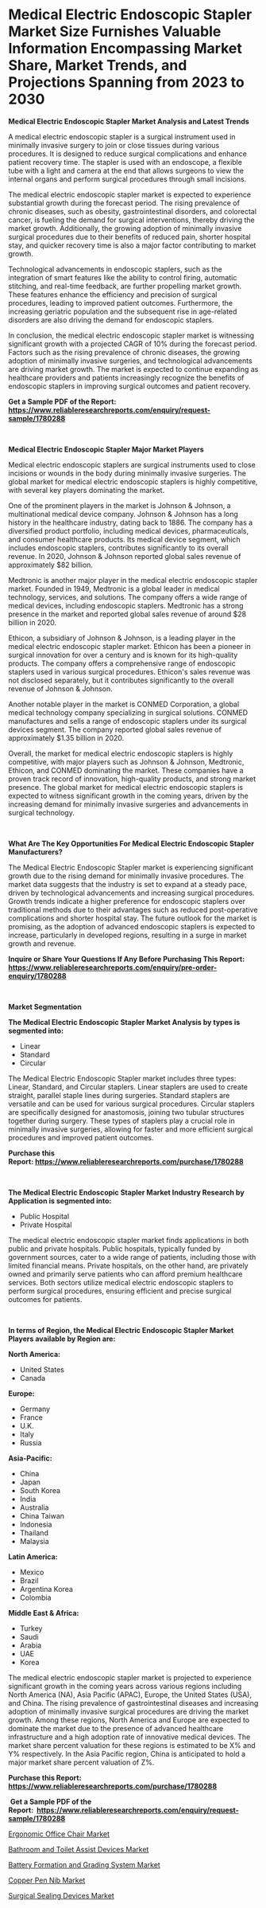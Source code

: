 <p><h1>Medical Electric Endoscopic Stapler Market Size Furnishes Valuable Information Encompassing Market Share, Market Trends, and Projections Spanning from 2023 to 2030</h1></p><p><strong>Medical Electric Endoscopic Stapler Market Analysis and Latest Trends</strong></p>
<p><p>A medical electric endoscopic stapler is a surgical instrument used in minimally invasive surgery to join or close tissues during various procedures. It is designed to reduce surgical complications and enhance patient recovery time. The stapler is used with an endoscope, a flexible tube with a light and camera at the end that allows surgeons to view the internal organs and perform surgical procedures through small incisions.</p><p>The medical electric endoscopic stapler market is expected to experience substantial growth during the forecast period. The rising prevalence of chronic diseases, such as obesity, gastrointestinal disorders, and colorectal cancer, is fueling the demand for surgical interventions, thereby driving the market growth. Additionally, the growing adoption of minimally invasive surgical procedures due to their benefits of reduced pain, shorter hospital stay, and quicker recovery time is also a major factor contributing to market growth.</p><p>Technological advancements in endoscopic staplers, such as the integration of smart features like the ability to control firing, automatic stitching, and real-time feedback, are further propelling market growth. These features enhance the efficiency and precision of surgical procedures, leading to improved patient outcomes. Furthermore, the increasing geriatric population and the subsequent rise in age-related disorders are also driving the demand for endoscopic staplers.</p><p>In conclusion, the medical electric endoscopic stapler market is witnessing significant growth with a projected CAGR of 10% during the forecast period. Factors such as the rising prevalence of chronic diseases, the growing adoption of minimally invasive surgeries, and technological advancements are driving market growth. The market is expected to continue expanding as healthcare providers and patients increasingly recognize the benefits of endoscopic staplers in improving surgical outcomes and patient recovery.</p></p>
<p><strong>Get a Sample PDF of the Report:&nbsp; <a href="https://www.reliableresearchreports.com/enquiry/request-sample/1780288">https://www.reliableresearchreports.com/enquiry/request-sample/1780288</a></strong></p>
<p>&nbsp;</p>
<p><strong>Medical Electric Endoscopic Stapler Major Market Players</strong></p>
<p><p>Medical electric endoscopic staplers are surgical instruments used to close incisions or wounds in the body during minimally invasive surgeries. The global market for medical electric endoscopic staplers is highly competitive, with several key players dominating the market.</p><p>One of the prominent players in the market is Johnson & Johnson, a multinational medical device company. Johnson & Johnson has a long history in the healthcare industry, dating back to 1886. The company has a diversified product portfolio, including medical devices, pharmaceuticals, and consumer healthcare products. Its medical device segment, which includes endoscopic staplers, contributes significantly to its overall revenue. In 2020, Johnson & Johnson reported global sales revenue of approximately $82 billion.</p><p>Medtronic is another major player in the medical electric endoscopic stapler market. Founded in 1949, Medtronic is a global leader in medical technology, services, and solutions. The company offers a wide range of medical devices, including endoscopic staplers. Medtronic has a strong presence in the market and reported global sales revenue of around $28 billion in 2020.</p><p>Ethicon, a subsidiary of Johnson & Johnson, is a leading player in the medical electric endoscopic stapler market. Ethicon has been a pioneer in surgical innovation for over a century and is known for its high-quality products. The company offers a comprehensive range of endoscopic staplers used in various surgical procedures. Ethicon's sales revenue was not disclosed separately, but it contributes significantly to the overall revenue of Johnson & Johnson.</p><p>Another notable player in the market is CONMED Corporation, a global medical technology company specializing in surgical solutions. CONMED manufactures and sells a range of endoscopic staplers under its surgical devices segment. The company reported global sales revenue of approximately $1.35 billion in 2020.</p><p>Overall, the market for medical electric endoscopic staplers is highly competitive, with major players such as Johnson & Johnson, Medtronic, Ethicon, and CONMED dominating the market. These companies have a proven track record of innovation, high-quality products, and strong market presence. The global market for medical electric endoscopic staplers is expected to witness significant growth in the coming years, driven by the increasing demand for minimally invasive surgeries and advancements in surgical technology.</p></p>
<p>&nbsp;</p>
<p><strong>What Are The Key Opportunities For Medical Electric Endoscopic Stapler Manufacturers?</strong></p>
<p><p>The Medical Electric Endoscopic Stapler market is experiencing significant growth due to the rising demand for minimally invasive procedures. The market data suggests that the industry is set to expand at a steady pace, driven by technological advancements and increasing surgical procedures. Growth trends indicate a higher preference for endoscopic staplers over traditional methods due to their advantages such as reduced post-operative complications and shorter hospital stay. The future outlook for the market is promising, as the adoption of advanced endoscopic staplers is expected to increase, particularly in developed regions, resulting in a surge in market growth and revenue.</p></p>
<p><strong>Inquire or Share Your Questions If Any Before Purchasing This Report: <a href="https://www.reliableresearchreports.com/enquiry/pre-order-enquiry/1780288">https://www.reliableresearchreports.com/enquiry/pre-order-enquiry/1780288</a></strong></p>
<p>&nbsp;</p>
<p><strong>Market Segmentation</strong></p>
<p><strong>The Medical Electric Endoscopic Stapler Market Analysis by types is segmented into:</strong></p>
<p><ul><li>Linear</li><li>Standard</li><li>Circular</li></ul></p>
<p><p>The Medical Electric Endoscopic Stapler market includes three types: Linear, Standard, and Circular staplers. Linear staplers are used to create straight, parallel staple lines during surgeries. Standard staplers are versatile and can be used for various surgical procedures. Circular staplers are specifically designed for anastomosis, joining two tubular structures together during surgery. These types of staplers play a crucial role in minimally invasive surgeries, allowing for faster and more efficient surgical procedures and improved patient outcomes.</p></p>
<p><strong>Purchase this Report:&nbsp;<a href="https://www.reliableresearchreports.com/purchase/1780288">https://www.reliableresearchreports.com/purchase/1780288</a></strong></p>
<p>&nbsp;</p>
<p><strong>The Medical Electric Endoscopic Stapler Market Industry Research by Application is segmented into:</strong></p>
<p><ul><li>Public Hospital</li><li>Private Hospital</li></ul></p>
<p><p>The medical electric endoscopic stapler market finds applications in both public and private hospitals. Public hospitals, typically funded by government sources, cater to a wide range of patients, including those with limited financial means. Private hospitals, on the other hand, are privately owned and primarily serve patients who can afford premium healthcare services. Both sectors utilize medical electric endoscopic staplers to perform surgical procedures, ensuring efficient and precise surgical outcomes for patients.</p></p>
<p>&nbsp;</p>
<p><strong>In terms of Region, the Medical Electric Endoscopic Stapler Market Players available by Region are:</strong></p>
<p>
    <p> <strong> North America: </strong>
        <ul>
            <li>United States</li>
            <li>Canada</li>
        </ul>
        </p> 
    <p> <strong> Europe: </strong>
        <ul>
            <li>Germany</li>
            <li>France</li>
            <li>U.K.</li>
            <li>Italy</li>
            <li>Russia</li>
        </ul>
        </p> 
    <p> <strong> Asia-Pacific: </strong>
        <ul>
            <li>China</li>
            <li>Japan</li>
            <li>South Korea</li>
            <li>India</li>
            <li>Australia</li>
            <li>China Taiwan</li>
            <li>Indonesia</li>
            <li>Thailand</li>
            <li>Malaysia</li>
        </ul>
        </p> 
    <p> <strong> Latin America: </strong>
        <ul>
            <li>Mexico</li>
            <li>Brazil</li>
            <li>Argentina Korea</li>
            <li>Colombia</li>
        </ul>
        </p> 
    <p> <strong> Middle East & Africa: </strong>
        <ul>
            <li>Turkey</li>
            <li>Saudi</li>
            <li>Arabia</li>
            <li>UAE</li>
            <li>Korea</li>
        </ul>
    </p>
    </p>
<p><p>The medical electric endoscopic stapler market is projected to experience significant growth in the coming years across various regions including North America (NA), Asia Pacific (APAC), Europe, the United States (USA), and China. The rising prevalence of gastrointestinal diseases and increasing adoption of minimally invasive surgical procedures are driving the market growth. Among these regions, North America and Europe are expected to dominate the market due to the presence of advanced healthcare infrastructure and a high adoption rate of innovative medical devices. The market share percent valuation for these regions is estimated to be X% and Y% respectively. In the Asia Pacific region, China is anticipated to hold a major market share percent valuation of Z%.</p></p>
<p><strong>Purchase this Report: <a href="https://www.reliableresearchreports.com/purchase/1780288">https://www.reliableresearchreports.com/purchase/1780288</a></strong></p>
<p>&nbsp;<strong>Get a Sample PDF of the Report:&nbsp;&nbsp;<a href="https://www.reliableresearchreports.com/enquiry/request-sample/1780288">https://www.reliableresearchreports.com/enquiry/request-sample/1780288</a></strong></p>
<p><strong></strong></p>
<p><p><a href="https://medium.com/@amandagarza17/ergonomic-office-chair-nbsp-market-focuses-on-market-share-size-and-projected-forecast-till-2030-184f7f19bf72">Ergonomic Office Chair Market</a></p><p><a href="https://www.linkedin.com/pulse/bathroom-toilet-assist-devices-market-size-share-global-fwege/">Bathroom and Toilet Assist Devices Market</a></p><p><a href="https://github.com/lilstefpacute/Market-Research-Report-List-1/blob/main/battery-formation-and-grading-system-market.md">Battery Formation and Grading System Market</a></p><p><a href="https://medium.com/@vincentalvarez1980/copper-pen-nib-market-outlook-industry-overview-and-forecast-2023-to-2030-c9004028eb75">Copper Pen Nib Market</a></p><p><a href="https://www.linkedin.com/pulse/surgical-sealing-devices-market-insights-players-forecast-semge/">Surgical Sealing Devices Market</a></p></p>